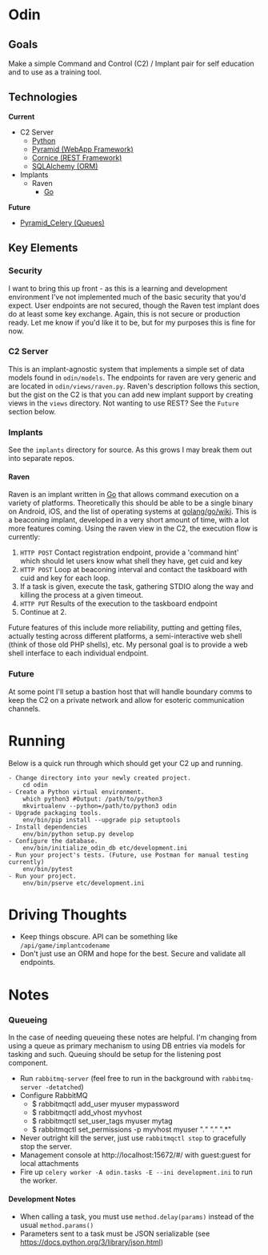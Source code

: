 # Odin

## Goals

Make a simple Command and Control (C2) / Implant pair for self education and to use as a training tool.

## Technologies

**Current**
  - C2 Server
    - [Python](https://www.python.org/)
    - [Pyramid (WebApp Framework)](https://trypyramid.com/)
    - [Cornice (REST Framework)](https://cornice.readthedocs.io/en/latest/)
    - [SQLAlchemy (ORM)](http://www.sqlalchemy.org/)
  - Implants
    - Raven
      - [Go](https://golang.org/)

**Future**
  - [Pyramid_Celery (Queues)](https://github.com/sontek/pyramid_celery)

## Key Elements

### Security
I want to bring this up front - as this is a learning and development environment I've not implemented much of the basic
security that you'd expect.  User endpoints are not secured, though the Raven test implant does do at least some key
exchange.  Again, this is not secure or production ready.  Let me know if you'd like it to be, but for my purposes this
is fine for now.

### C2 Server

This is an implant-agnostic system that implements a simple set of data models found in `odin/models`.  The endpoints
for raven are very generic and are located in `odin/views/raven.py`.  Raven's description follows this section, but the
gist on the C2 is that you can add new implant support by creating views in the `views` directory.  Not wanting to use
REST? See the `Future` section below.

### Implants

See the `implants` directory for source.  As this grows I may break them out into separate repos.

#### Raven

Raven is an implant written in [Go](https://golang.org) that allows command execution on a variety of platforms.
Theoretically this should be able to be a single binary on Android, iOS, and the list of operating systems at 
[golang/go/wiki](https://github.com/golang/go/wiki/MinimumRequirements).  This is a beaconing implant, developed in a
very short amount of time, with a lot more features coming.  Using the raven view in the C2, the execution flow is 
currently:

  1. `HTTP POST` Contact registration endpoint, provide a 'command hint' which should let users know what shell they
  have, get cuid and key
  2. `HTTP POST` Loop at beaconing interval and contact the taskboard with cuid and key for each loop.
  3. If a task is given, execute the task, gathering STDIO along the way and killing the process at a given timeout.
  4. `HTTP PUT` Results of the execution to the taskboard endpoint
  5. Continue at 2. 
  
Future features of this include more reliability, putting and getting files, actually testing across different 
platforms, a semi-interactive web shell (think of those old PHP shells), etc.  My personal goal is to provide a web
shell interface to each individual endpoint.

### Future
At some point I'll setup a bastion host that will handle boundary comms to keep the C2 on a private network and allow
for esoteric communication channels.
  
# Running
Below is a quick run through which should get your C2 up and running.

```
- Change directory into your newly created project.
    cd odin
- Create a Python virtual environment.
    which python3 #Output: /path/to/python3
    mkvirtualenv --python=/path/to/python3 odin
- Upgrade packaging tools.
    env/bin/pip install --upgrade pip setuptools
- Install dependencies
    env/bin/python setup.py develop
- Configure the database.
    env/bin/initialize_odin_db etc/development.ini
- Run your project's tests. (Future, use Postman for manual testing currently)
    env/bin/pytest
- Run your project.
    env/bin/pserve etc/development.ini
```

# Driving Thoughts
  - Keep things obscure.  API can be something like `/api/game/implantcodename`
  - Don't just use an ORM and hope for the best. Secure and validate all endpoints.

# Notes

### Queueing
In the case of needing queueing these notes are helpful.  I'm changing from using a queue as primary mechanism to using
DB entries via models for tasking and such. Queuing should be setup for the listening post component.

  - Run `rabbitmq-server` (feel free to run in the background with `rabbitmq-server -detatched`)
  - Configure RabbitMQ
    - $ rabbitmqctl add_user myuser mypassword
    - $ rabbitmqctl add_vhost myvhost
    - $ rabbitmqctl set_user_tags myuser mytag
    - $ rabbitmqctl set_permissions -p myvhost myuser ".*" ".*" ".*"
  - Never outright kill the server, just use `rabbitmqctl stop` to gracefully stop the server.
  - Management console at http://localhost:15672/#/  with guest:guest for local attachments
  - Fire up `celery worker -A odin.tasks -E --ini development.ini` to run the worker.

#### Development Notes
  
  - When calling a task, you must use `method.delay(params)` instead of the usual `method.params()`
  - Parameters sent to a task must be JSON serializable (see https://docs.python.org/3/library/json.html)
